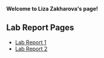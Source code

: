 **Welcome to Liza Zakharova's page!**

## Lab Report Pages

- [Lab Report 1](lab-report-1-week-2.html)
- [Lab Report 2](lab-report-2-week-4.html)
